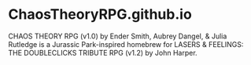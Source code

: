 # ChaosTheoryRPG.github.io
CHAOS THEORY RPG (v1.0) by Ender Smith, Aubrey Dangel, &amp; Julia Rutledge is a Jurassic Park-inspired homebrew for LASERS &amp; FEELINGS: THE DOUBLECLICKS TRIBUTE RPG (v1.2) by John Harper.
